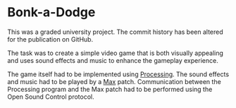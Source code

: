 # Bonk-a-Dodge

This was a graded university project. The commit history has been altered for the publication on GitHub.

The task was to create a simple video game that is both visually appealing and uses sound effects and music
to enhance the gameplay experience.

The game itself had to be implemented using [Processing](https://processing.org).
The sound effects and music had to be played by a [Max](https://cycling74.com/products/max) patch.
Communication between the Processing program and the Max patch had to be performed
using the Open Sound Control protocol.
